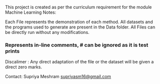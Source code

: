 This project is created as per the curriculum requirement for the module Machine Learning Notes:

Each File represents the demonstration of each method.
All datasets and the programs used to generate are present in the Data folder.
All Files can be directly run without any modifications.
### Represents in-line comments, # can be ignored as it is test prints
Discalimer :
Any direct adaptation of the file or the dataset will be given a direct zero marks.

Contact: Supriya Meshram supriyasm16@gmail.com
